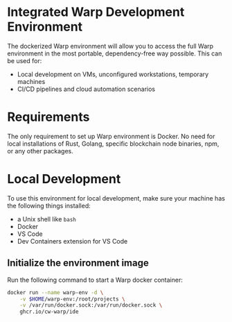 # Integrated Warp Development Environment

The dockerized Warp environment will allow you to access the full Warp environment in the most portable, dependency-free way possible. This can be used for:

* Local development on VMs, unconfigured workstations, temporary machines
* CI/CD pipelines and cloud automation scenarios

# Requirements

The only requirement to set up Warp environment is Docker. No need for local installations of Rust, Golang, specific blockchain node binaries, npm, or any other packages.

# Local Development

To use this environment for local development, make sure your machine has the following things installed:

* a Unix shell like `bash`
* Docker
* VS Code
* Dev Containers extension for VS Code

## Initialize the environment image

Run the following command to start a Warp docker container:

```sh
docker run --name warp-env -d \
    -v $HOME/warp-env:/root/projects \
    -v /var/run/docker.sock:/var/run/docker.sock \
    ghcr.io/cw-warp/ide
```